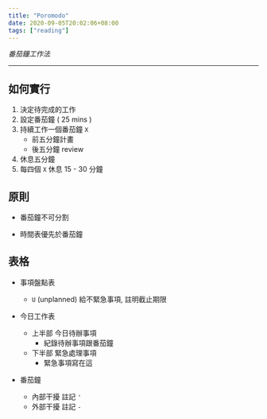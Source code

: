 ```yaml
---
title: "Poromodo"
date: 2020-09-05T20:02:06+08:00
tags: ["reading"]
---
```


_番茄鐘工作法_

<!--more-->

---

## 如何實行


1. 決定待完成的工作
2. 設定番茄鐘 ( 25 mins )
3. 持續工作一個番茄鐘 `X`
    * 前五分鐘計畫
    * 後五分鐘 review
4. 休息五分鐘
5. 每四個 `X` 休息 15 - 30 分鐘


## 原則

* 番茄鐘不可分割

* 時間表優先於番茄鐘


## 表格

* 事項盤點表
    * `U` (unplanned) 給不緊急事項, 註明截止期限

* 今日工作表
    * 上半部 今日待辦事項
        * 紀錄待辦事項跟番茄鐘
    * 下半部 緊急處理事項
        * 緊急事項寫在這

* 番茄鐘
    * 內部干擾 註記 `'`
    * 外部干擾 註記 `-`
